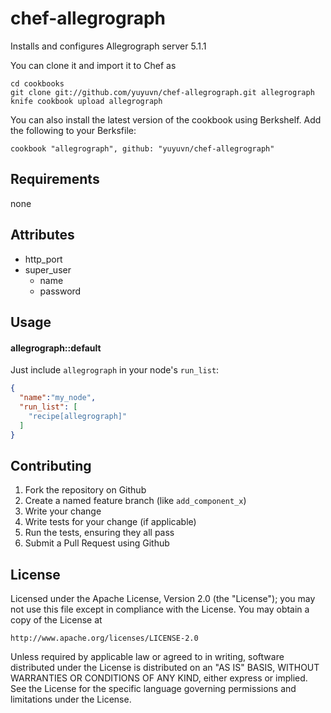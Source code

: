 chef-allegrograph
=================
Installs and configures Allegrograph server 5.1.1

You can clone it and import it to Chef as
```
cd cookbooks
git clone git://github.com/yuyuvn/chef-allegrograph.git allegrograph
knife cookbook upload allegrograph
```
You can also install the latest version of the cookbook using Berkshelf. Add the following to your Berksfile:
```
cookbook "allegrograph", github: "yuyuvn/chef-allegrograph"
```

Requirements
------------
none

Attributes
----------
* http_port
* super_user
  * name
  * password

Usage
-----
#### allegrograph::default

Just include `allegrograph` in your node's `run_list`:

```json
{
  "name":"my_node",
  "run_list": [
    "recipe[allegrograph]"
  ]
}
```

Contributing
------------

1. Fork the repository on Github
2. Create a named feature branch (like `add_component_x`)
3. Write your change
4. Write tests for your change (if applicable)
5. Run the tests, ensuring they all pass
6. Submit a Pull Request using Github

License
-------------------
Licensed under the Apache License, Version 2.0 (the "License");
you may not use this file except in compliance with the License.
You may obtain a copy of the License at

    http://www.apache.org/licenses/LICENSE-2.0

Unless required by applicable law or agreed to in writing, software
distributed under the License is distributed on an "AS IS" BASIS,
WITHOUT WARRANTIES OR CONDITIONS OF ANY KIND, either express or implied.
See the License for the specific language governing permissions and
limitations under the License.
